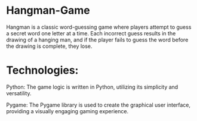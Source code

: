 # Hangman-Game
Hangman is a classic word-guessing game where players attempt to guess a secret word one letter at a time. Each incorrect guess results in the drawing of a hanging man, and if the player fails to guess the word before the drawing is complete, they lose.

# Technologies:
Python: The game logic is written in Python, utilizing its simplicity and versatility.

Pygame: The Pygame library is used to create the graphical user interface, providing a visually engaging gaming experience.
